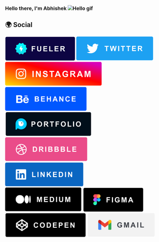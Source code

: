### Hello there, I'm Abhishek <img src="https://user-images.githubusercontent.com/1303154/88677602-1635ba80-d120-11ea-84d8-d263ba5fc3c0.gif" width="28px" alt="Hello gif">

## 🌍 Social

[![Fueler](social/fueler.svg)](https://fueler.io/Saha)
[![Twitter](social/twitter.svg)](https://twitter.com/designerSaha)
[![Instagram](social/insta.svg)](https://www.instagram.com/pixabuddy/)
[![Behance](social/behance.svg)](https://www.behance.net/abhisheksaha1)
[![Pixabuddy](social/pixabuddy.svg)](https://www.pixabuddy.com/)
[![Dribbble](social/dribbble.svg)](https://dribbble.com/pixabuddy)
[![Linkedin](social/linkedin.svg)](https://www.linkedin.com/in/pixabuddy/)
[![Medium](social/medium.svg)](https://pixabuddy.medium.com/)
[![Figma](social/figma.svg)](https://www.figma.com/@pixabuddy)
[![CodePen](social/codepen.svg)](https://codepen.io/pixabuddy)
[![Gmail](social/gmail.svg)](mailto:pixabuddy@gmail.com?subject=Hello👋)

<!-- - [Twitter](https://twitter.com/designerSaha)
- [Instagram](https://www.instagram.com/pixabuddy/)
- [Fueler](https://fueler.io/Saha)
- [Behance](https://www.behance.net/abhisheksaha1)
- [Dribbble](https://dribbble.com/pixabuddy)
- [LinkedIn](https://www.linkedin.com/in/pixabuddy/)
- [Medium](https://pixabuddy.medium.com/)
- [Figma](https://www.figma.com/@pixabuddy)
- [Codepen](https://codepen.io/pixabuddy)
- [Gmail](pixabuddy@gmail.com) -->
